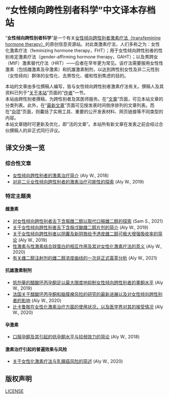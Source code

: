 # “女性倾向跨性别者科学”中文译本存档站

“**女性倾向跨性别者科学**”是一个有关<u>女性倾向跨性别者激素疗法（transfeminine hormone therapy）</u>的原创信息资源站。对此类激素疗法，人们多称之为：女性化激素疗法（feminizing hormone therapy，FHT）；用于女性倾向跨性别者的性别肯定激素疗法（gender-affirming hormone therapy，GAHT）；以及男跨女（MtF）激素替代疗法（HRT）——后者在早年更为常见。该疗法需要服用女性性激素（包括雌激素及孕激素）和抗雄激素制剂，以达到跨性别女性及非二元性别（女性倾向）群体的女性化、去男性化、缓和性别焦虑的目的。

本站的文章由多位撰稿人编写，皆与女性倾向跨性别者激素疗法有关。撰稿人及其资料已列于“[关于本站][about]”页面的“[作者][authors-about]”一节。  
本站由跨性别者撰稿，为跨性别者及其医师服务。在“[文章][articles]”页面，可见本站文章的分类列表。此外，在“[最新文章][latest]”页面可见按发表时间倒序排列的文章列表。而在“[杂项][misc]”页面，则囊括了实用工具、重要的公开发表材料、网页链接等不同类型的内容。  
本站文章随时可更新及优化，即“活的文章”。本站所有新文章在发表之前会经过合伙撰稿人的非正式同行评议。

## 译文分类一览

### 综合性文章

- [女性倾向跨性别者的激素治疗简介](articles/transfem-intro.md) (Aly W., 2018)
- [对非二元女性倾向跨性别者的激素治疗可能性的探索](articles/nonbinary-transfem-overview.md) (Aly W., 2019)

### 特定主题类

#### 雌激素

- [对女性倾向跨性别者舌下含服雌二醇以取代口服雌二醇的探索](articles/sublingual-e2-transfem.md) (Sam S., 2021)
- [关于女性倾向跨性别者舌下含服戊酸雌二醇片剂的简介](articles/sublingual-ev.md) (Aly W., 2019)
- [关于女性倾向跨性别者以阴囊及新阴唇给予透皮雌二醇可极大增强吸收率的简论](articles/genital-e2-application.md) (Aly W., 2019)
- [性激素与性激素结合球蛋白的相互作用及其对女性化激素疗法的意义](articles/shbg.md) (Aly W., 2020)
- [有关雌二醇注射剂的雌二醇浓度曲线的一次非正式荟萃分析](articles/injectable-e2-meta-analysis.md) (Aly W., 2021)

#### 抗雄激素制剂

- [低剂量的醋酸环丙孕酮足以最大限度地抑制女性倾向跨性别者的睾酮水平](articles/cpa-dosage.md) (Aly W., 2019)
- [法国关于醋酸环丙孕酮和脑膜瘤风险的研究的最新进展以及对女性倾向跨性别者的影响](articles/cpa-meningioma.md) (Aly W., 2020)
- [比卡鲁胺在女性化激素治疗方面的使用状况，以及医学界对其的接受情况](articles/bica-adoption.md) (Aly W., 2020)

#### 孕激素

- [口服孕酮及其引起的低孕酮水平与较弱效力的简论](articles/oral-p4-low-levels.md) (Aly W., 2018)

#### 激素治疗引起的普遍效果与风险

- [关于女性化激素疗法与乳腺癌风险的简述](articles/breast-cancer.md) (Aly W., 2020)

## 版权声明

[LICENSE](LICENSE.md)

[author-en]: about.md#aly-w
[about]: about.md
[authors-about]: about.md#作者一览
[articles]: #译文分类一览
[latest]: https://transfemscience.org/articles-by-date/
[misc]: https://transfemscience.org/misc/